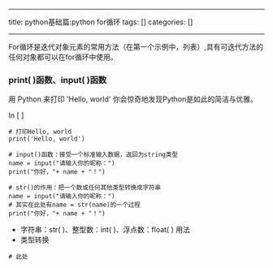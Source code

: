 
--- 
title:  python基础篇:python for循环 
tags: []
categories: [] 

---
For循环是迭代对象元素的常用方法（在第一个示例中，列表）,具有可迭代方法的任何对象都可以在for循环中使用。

### print( )函数、input( )函数

用 Python 来打印 'Hello, world' 你会惊奇地发现Python是如此的简洁与优雅。

In [ ]

```
# 打印Hello, world
print('Hello, world')
```

```
# input()函数：接受一个标准输入数据，返回为string类型
name = input("请输入你的昵称：")
print("你好，"+ name + "！")
```

```
# str()的作用：把一个数或任何其他类型转换成字符串
name = input("请输入你的昵称：")
# 其实在此处有name = str(name)的一个过程
print("你好，"+ name + "！")
```

 - 字符串：str( )、整型数：int( )、浮点数：float( ) 用法
 - 类型转换

```
# 此处
```
